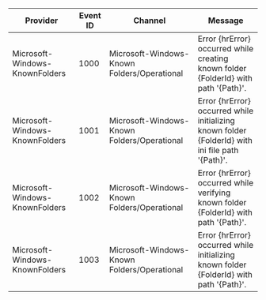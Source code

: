 Provider                        |  Event ID  |  Channel                                      |  Message
--------------------------------|------------|-----------------------------------------------|--------------------------------------------------------------------------------------------------
Microsoft-Windows-KnownFolders  |  1000      |  Microsoft-Windows-Known Folders/Operational  |  Error {hrError} occurred while creating known folder {FolderId} with path '{Path}'.
Microsoft-Windows-KnownFolders  |  1001      |  Microsoft-Windows-Known Folders/Operational  |  Error {hrError} occurred while initializing known folder {FolderId} with ini file path '{Path}'.
Microsoft-Windows-KnownFolders  |  1002      |  Microsoft-Windows-Known Folders/Operational  |  Error {hrError} occurred while verifying known folder {FolderId} with path '{Path}'.
Microsoft-Windows-KnownFolders  |  1003      |  Microsoft-Windows-Known Folders/Operational  |  Error {hrError} occurred while initializing known folder {FolderId} with path '{Path}'.